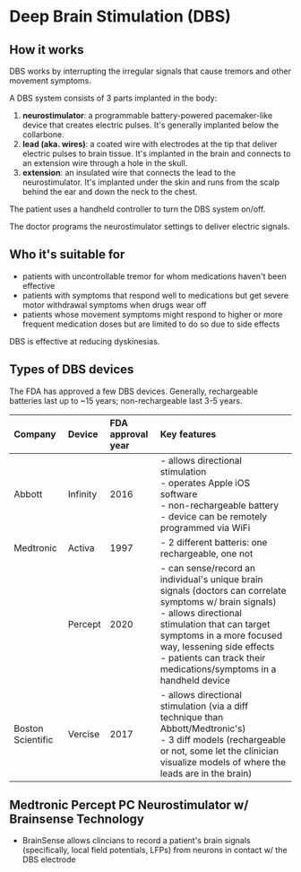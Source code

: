 # Deep Brain Stimulation (DBS)

## How it works

DBS works by interrupting the irregular signals that cause tremors and other movement symptoms.

A DBS system consists of 3 parts implanted in the body:

1. **neurostimulator**: a programmable battery-powered pacemaker-like device that creates electric pulses. It's generally implanted below the collarbone.
2. **lead (aka. wires)**: a coated wire with electrodes at the tip that deliver electric pulses to brain tissue. It's implanted in the brain and connects to an extension wire through a hole in the skull.
3. **extension**: an insulated wire that connects the lead to the neurostimulator. It's implanted under the skin and runs from the scalp behind the ear and down the neck to the chest.

The patient uses a handheld controller to turn the DBS system on/off. 

The doctor programs the neurostimulator settings to deliver electric signals.

## Who it's suitable for

- patients with uncontrollable tremor for whom medications haven't been effective
- patients with symptoms that respond well to medications but get severe motor withdrawal symptoms when drugs wear off
- patients whose movement symptoms might respond to higher or more frequent medication doses but are limited to do so due to side effects

DBS is effective at reducing dyskinesias.

## Types of DBS devices

The FDA has approved a few DBS devices. Generally, rechargeable batteries last up to ~15 years; non-rechargeable last 3-5 years.

| Company | Device  | FDA approval year | Key features | 
| :------------- |:------------- |:------------- |:-------------
| Abbott  | Infinity  | 2016 | - allows directional stimulation<br>- operates Apple iOS software<br>- non-rechargeable battery<br>- device can be remotely programmed via WiFi<br>
| Medtronic  | Activa  | 1997 | - 2 different batteris: one rechargeable, one not
|   | Percept  | 2020 | - can sense/record an individual's unique brain signals (doctors can correlate symptoms w/ brain signals)<br>- allows directional stimulation that can target symptoms in a more focused way, lessening side effects<br>- patients can track their medications/symptoms in a handheld device
| Boston Scientific  | Vercise  | 2017 | - allows directional stimulation (via a diff technique than Abbott/Medtronic's)<br>- 3 diff models (rechargeable or not, some let the clinician visualize models of where the leads are in the brain)

## Medtronic Percept PC Neurostimulator w/ Brainsense Technology

- BrainSense allows clincians to record a patient's brain signals (specifically, local field potentials, LFPs) from neurons in contact w/ the DBS electrode
